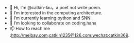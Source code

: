 - 👋 Hi, I’m @catkin-lau，a poet not write poem.
- 👀 I’m interested in the computing architecture.
- 🌱 I’m currently learning python and SNN.
- 💞️ I’m looking to collaborate on coding,haha
- 📫 How to reach me :http://meibay.com;catkin1235@126.com;wechat:catkin369.
